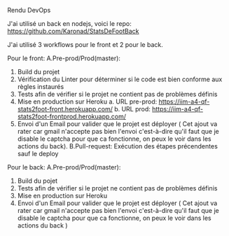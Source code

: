 Rendu DevOps

J'ai utilisé un back en nodejs, voici le repo: https://github.com/Karonad/StatsDeFootBack

J'ai utilisé 3 workflows pour le front et 2 pour le back.

Pour le front: 
A.Pre-prod/Prod(master):
1. Build du projet
2. Vérification du Linter pour déterminer si le code est bien conforme aux règles instaurés
3. Tests afin de vérifier si le projet ne contient pas de problèmes définis
4. Mise en production sur Heroku 
a. URL pre-prod: https://iim-a4-qf-stats2foot-front.herokuapp.com/
b. URL prod: https://iim-a4-qf-stats2foot-frontprod.herokuapp.com/
5. Envoi d'un Email pour valider que le projet est déployer ( Cet ajout va rater car gmail n'accepte pas bien l'envoi c'est-à-dire qu'il faut que je disable le captcha pour que ca fonctionne, on peux le voir dans les actions du back).
B.Pull-request: Exécution des étapes précendentes sauf le deploy

Pour le back:
A.Pre-prod/Prod(master):
1. Build du pojet
2. Tests afin de vérifier si le projet ne contient pas de problèmes définis
3. Mise en production sur Heroku
4. Envoi d'un Email pour valider que le projet est déployer ( Cet ajout va rater car gmail n'accepte pas bien l'envoi c'est-à-dire qu'il faut que je disable le captcha pour que ca fonctionne, on peux le voir dans les actions du back )

      
